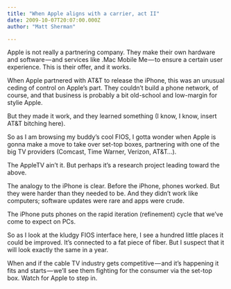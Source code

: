 ```yaml
---
title: "When Apple aligns with a carrier, act II"
date: 2009-10-07T20:07:00.000Z
author: "Matt Sherman"

---
```


Apple is not really a partnering company. They make their own hardware and software — and services like .Mac Mobile Me — to ensure a certain user experience. This is their offer, and it works.

When Apple partnered with AT&amp;T to release the iPhone, this was an unusual ceding of control on Apple’s part. They couldn’t build a phone network, of course, and that business is probably a bit old-school and low-margin for stylie Apple.

But they made it work, and they learned something (I know, I know, insert AT&amp;T bitching here).

So as I am browsing my buddy’s cool FIOS, I gotta wonder when Apple is gonna make a move to take over set-top boxes, partnering with one of the big TV providers (Comcast, Time Warner, Verizon, AT&amp;T…).

The AppleTV ain’t it. But perhaps it’s a research project leading toward the above.

The analogy to the iPhone is clear. Before the iPhone, phones worked. But they were harder than they needed to be. And they didn’t work like computers; software updates were rare and apps were crude.

The iPhone puts phones on the rapid iteration (refinement) cycle that we’ve come to expect on PCs.

So as I look at the kludgy FIOS interface here, I see a hundred little places it could be improved. It’s connected to a fat piece of fiber. But I suspect that it will look exactly the same in a year.

When and if the cable TV industry gets competitive — and it’s happening it fits and starts — we’ll see them fighting for the consumer via the set-top box. Watch for Apple to step in.
